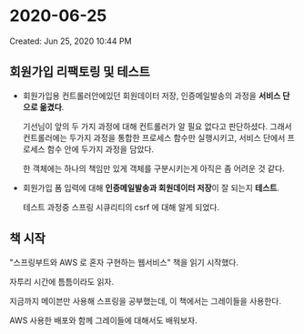 # 2020-06-25

Created: Jun 25, 2020 10:44 PM

## 회원가입 리팩토링 및 테스트

- 회원가입용 컨트롤러안에있던 회원데이터 저장, 인증메일발송의 과정을 **서비스 단으로 옮겼다**.

    기선님이 앞의 두 가지 과정에 대해 컨트롤러가 알 필요 없다고 판단하셨다. 그래서 컨트롤러에는 두가지 과정을 통합한 프로세스 함수만 실행시키고, 서비스 단에서 프로세스 함수 안에 두가지 과정을 담았다.

    한 객체에는 하나의 책임만 있게 객체를 구분시키는게 아직은 좀 어려운 것 같다.

- 회원가입 폼 입력에 대해 **인증메일발송과 회원데이터 저장**이 잘 되는지 **테스트**.

    테스트 과정중 스프링 시큐리티의 csrf 에 대해 알게 되었다.

## 책 시작

"스프링부트와 AWS 로 혼자 구현하는 웹서비스" 책을 읽기 시작했다.

자투리 시간에 틈틈이라도 읽자.

지금까지 메이븐만 사용해 스프링을 공부했는데, 이 책에서는 그레이들을 사용한다.

AWS 사용한 배포와 함께 그레이들에 대해서도 배워보자.